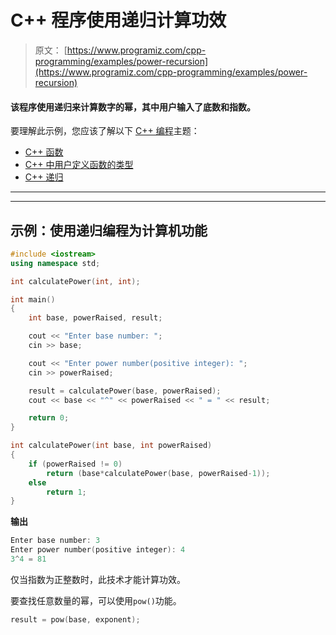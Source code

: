 # C++ 程序使用递归计算功效

> 原文： [https://www.programiz.com/cpp-programming/examples/power-recursion](https://www.programiz.com/cpp-programming/examples/power-recursion)

#### 该程序使用递归来计算数字的幂，其中用户输入了底数和指数。

要理解此示例，您应该了解以下 [C++ 编程](/cpp-programming "C++ tutorial")主题：

*   [C++ 函数](/cpp-programming/function)
*   [C++ 中用户定义函数的类型](/cpp-programming/user-defined-function-types)
*   [C++ 递归](/cpp-programming/recursion)

* * *

* * *

## 示例：使用递归编程为计算机功能

```cpp
#include <iostream>
using namespace std;

int calculatePower(int, int);

int main()
{
    int base, powerRaised, result;

    cout << "Enter base number: ";
    cin >> base;

    cout << "Enter power number(positive integer): ";
    cin >> powerRaised;

    result = calculatePower(base, powerRaised);
    cout << base << "^" << powerRaised << " = " << result;

    return 0;
}

int calculatePower(int base, int powerRaised)
{
    if (powerRaised != 0)
        return (base*calculatePower(base, powerRaised-1));
    else
        return 1;
} 
```

**输出**

```cpp
Enter base number: 3
Enter power number(positive integer): 4
3^4 = 81
```

仅当指数为正整数时，此技术才能计算功效。

要查找任意数量的幂，可以使用`pow()`功能。

```cpp
result = pow(base, exponent);
```